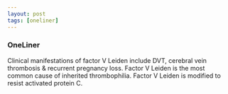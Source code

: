```yaml
---
layout: post
tags: [oneliner]
---
```



### OneLiner

Clinical manifestations of factor V Leiden include DVT, cerebral vein thrombosis & recurrent pregnancy loss. Factor V Leiden is the most common cause of inherited thrombophilia. Factor V Leiden is modified to resist activated protein C.
